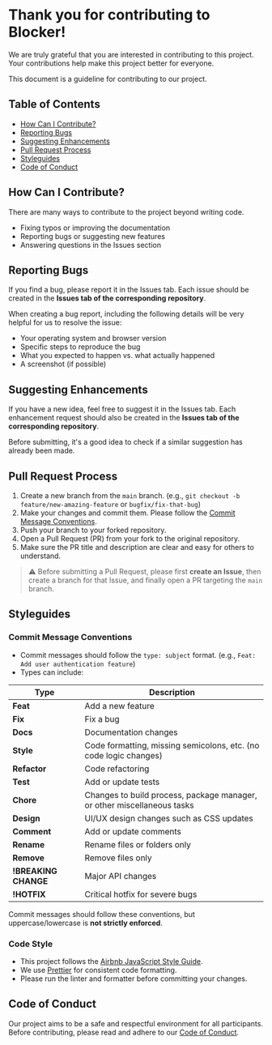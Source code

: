 # Thank you for contributing to Blocker!

We are truly grateful that you are interested in contributing to this project. Your contributions help make this project better for everyone.

This document is a guideline for contributing to our project.

## Table of Contents

- [How Can I Contribute?](#how-can-i-contribute)
- [Reporting Bugs](#reporting-bugs)
- [Suggesting Enhancements](#suggesting-enhancements)
- [Pull Request Process](#pull-request-process)
- [Styleguides](#styleguides)
- [Code of Conduct](#code-of-conduct)

## How Can I Contribute?

There are many ways to contribute to the project beyond writing code.

- Fixing typos or improving the documentation
- Reporting bugs or suggesting new features
- Answering questions in the Issues section

## Reporting Bugs

If you find a bug, please report it in the Issues tab.
Each issue should be created in the **Issues tab of the corresponding repository**.

When creating a bug report, including the following details will be very helpful for us to resolve the issue:

- Your operating system and browser version
- Specific steps to reproduce the bug
- What you expected to happen vs. what actually happened
- A screenshot (if possible)

## Suggesting Enhancements

If you have a new idea, feel free to suggest it in the Issues tab.
Each enhancement request should also be created in the **Issues tab of the corresponding repository**.

Before submitting, it's a good idea to check if a similar suggestion has already been made.


## Pull Request Process

1. Create a new branch from the `main` branch. (e.g., `git checkout -b feature/new-amazing-feature` or `bugfix/fix-that-bug`)
2. Make your changes and commit them. Please follow the [Commit Message Conventions](#commit-message-conventions).
3. Push your branch to your forked repository.
4. Open a Pull Request (PR) from your fork to the original repository.
5. Make sure the PR title and description are clear and easy for others to understand.

> ⚠️ Before submitting a Pull Request, please first **create an Issue**, then create a branch for that Issue, and finally open a PR targeting the `main` branch.

## Styleguides

### Commit Message Conventions

- Commit messages should follow the `type: subject` format. (e.g., `Feat: Add user authentication feature`)
- Types can include:

| Type | Description |
| --- | --- |
| **Feat** | Add a new feature |
| **Fix** | Fix a bug |
| **Docs** | Documentation changes |
| **Style** | Code formatting, missing semicolons, etc. (no code logic changes) |
| **Refactor** | Code refactoring |
| **Test** | Add or update tests |
| **Chore** | Changes to build process, package manager, or other miscellaneous tasks |
| **Design** | UI/UX design changes such as CSS updates |
| **Comment** | Add or update comments |
| **Rename** | Rename files or folders only |
| **Remove** | Remove files only |
| **!BREAKING CHANGE** | Major API changes |
| **!HOTFIX** | Critical hotfix for severe bugs |

Commit messages should follow these conventions, but uppercase/lowercase is **not strictly enforced**.

### Code Style
- This project follows the [Airbnb JavaScript Style Guide](https://github.com/airbnb/javascript).
- We use [Prettier](https://prettier.io/) for consistent code formatting.
- Please run the linter and formatter before committing your changes.

## Code of Conduct

Our project aims to be a safe and respectful environment for all participants. Before contributing, please read and adhere to our [Code of Conduct]([./CODE_OF_CONDUCT.md](https://github.com/HSU-Blocker/.github/blob/main/CODE_OF_CONDUCT.md)).
